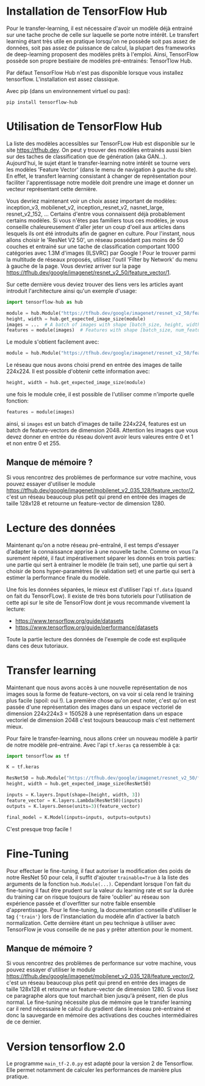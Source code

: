 Installation de TensorFlow Hub
==============================

Pour le transfer-learning, il est nécessaire d'avoir un modèle déjà entrainé sur une tache proche de celle sur laquelle se porte notre intérêt. Le transfert learning étant très utile en pratique lorsqu'on ne possède soit pas assez de données, soit pas assez de puissance de calcul, la plupart des frameworks de deep-learning proposent des modèles prêts à l'emploi. Ainsi, TensorFlow possède son propre bestiaire de modèles pré-entrainés: TensorTlow Hub. 

Par défaut TensorFlow Hub n'est pas disponible lorsque vous installez tensorflow. L'installation est assez classique.

Avec pip (dans un environnement virtuel ou pas):
``` 
pip install tensorflow-hub
```

Utilisation de TensorFlow Hub 
=============================

La liste des modèles accessibles sur TensorFLow Hub est disponible sur le site https://tfhub.dev. On peut y trouver des modèles entrainés aussi bien sur des taches de classification que de génération (aka GAN...). Aujourd'hui, le sujet étant le transfer-learning notre intérêt se tourne vers les modèles 'Feature Vector' (dans le menu de navigation à gauche du site). En effet, le transfert learning consistant à changer de représentation pour faciliter l'apprentissage notre modèle doit prendre  une image et donner un vecteur représentant cette dernière.

Vous devriez maintenant voir un choix assez important de modèles: inception_v3, mobilenet_v2, inception_resnet_v2, nasnet_large, resnet_v2_152, ... Certains d'entre vous connaissent déjà probablement certains modèles. Si vous n'êtes pas familiers tous ces modèles, je vous conseille chaleureusement d'aller jeter un coup d'oeil aux articles dans lesquels ils ont été introduits afin de gagner en culture. Pour l'instant, nous allons choisir le 'ResNet V2 50', un réseau possédant pas moins de 50 couches et entrainé sur une tache de classification comportant 1000 catégories avec 1.3M d'images (ILSVRC) par Google ! Pour le trouver parmi la multitude de réseaux proposés, utilisez l'outil 'Filter by Network' du menu à gauche de la page. Vous devriez arriver sur la page
https://tfhub.dev/google/imagenet/resnet_v2_50/feature_vector/1.

Sur cette dernière vous deviez trouver des liens vers les articles ayant introduit l'architecture ainsi qu'un exemple d'usage:

```python
import tensorflow-hub as hub

module = hub.Module("https://tfhub.dev/google/imagenet/resnet_v2_50/feature_vector/1")
height, width = hub.get_expected_image_size(module)
images = ...  # A batch of images with shape [batch_size, height, width, 3].
features = module(images)  # Features with shape [batch_size, num_features].
```

Le module s'obtient facilement avec:

```python
module = hub.Module("https://tfhub.dev/google/imagenet/resnet_v2_50/feature_vector/1")
```

Le réseau que nous avons choisi prend en entrée des images de taille 224x224. Il est possible d'obtenir cette information avec: 

```python
height, width = hub.get_expected_image_size(module)
```

une fois le module crée, il est possible de l'utiliser comme n'importe quelle fonction:

```python
features = module(images) 
```

ainsi, si `images` est un batch d'images de taille 224x224, features est un batch de feature-vectors de dimension 2048. Attention les images que vous devez donner en entrée du réseau doivent avoir leurs valeures entre 0 et 1 et non entre 0 et 255.

Manque de mémoire ?
-------------------

Si vous rencontrez des problèmes de performance sur votre machine, vous pouvez essayer d'utiliser le module https://tfhub.dev/google/imagenet/mobilenet_v2_035_128/feature_vector/2, c'est un réseau beaucoup plus petit qui prend en entrée des images de taille 128x128 et retourne un feature-vector de dimension 1280.

Lecture des données
===================

Maintenant qu'on a notre réseau pré-entraîné, il est temps d'essayer d'adapter la connaissance apprise à une nouvelle tache. Comme on vous l'a surement répété, il faut impérativement séparer les donnés en trois parties:
une partie qui sert à entrainer le modèle (le train set), une partie qui sert à choisir de bons hyper-paramètres (le validation set) et une partie qui sert à estimer la performance finale du modèle. 

Une fois les données séparées, le mieux est d'utiliser l'api `tf.data` (quand on fait du TensorFLow). Il existe de très bons tutoriels pour l'utilisation de cette api sur le site de TensorFlow dont je vous recommande vivement la lecture:

 - https://www.tensorflow.org/guide/datasets 
 - https://www.tensorflow.org/guide/performance/datasets 

Toute la partie lecture des données de l'exemple de code est expliquée dans ces deux tutoriaux.

Transfer learning
=================

Maintenant que nous avons accès à une nouvelle représentation de nos images sous la forme de feature-vectors, on va voir si cela rend le training plus facile (spoil: oui !). La première chose qu'on peut noter, c'est qu'on est passée d'une représentation des images dans un espace vectoriel de dimension 224x224x3 = 150528 à une représentation dans un espace vectoriel de dimension 2048 c'est toujours beaucoup mais c'est nettement mieux.

Pour faire le transfer-learning, nous allons créer un nouveau modèle à partir de notre modèle pré-entrainé. Avec l'api `tf.keras` ça ressemble à ça:

```python
import tensorflow as tf

K = tf.keras

ResNet50 = hub.Module("https://tfhub.dev/google/imagenet/resnet_v2_50/feature_vector/1")
height, width = hub.get_expected_image_size(ResNet50)

inputs = K.layers.Input(shape=[height, width, 3])
feature_vector = K.layers.Lambda(ResNet50)(inputs)
outputs = K.layers.Dense(units=3)(feature_vector)

final_model = K.Model(inputs=inputs, outputs=outputs) 
```

C'est presque trop facile !

Fine-Tuning
===========

Pour effectuer le fine-tuning, il faut autoriser la modification des poids de notre ResNet 50 pour cela, il suffit d'ajouter `trainable=True` à la liste des arguments de la fonction `hub.Module(...)`. Cependant lorsque l'on fait du fine-tuning il faut être prudent sur la valeur du learning rate et sur la durée du training car on risque toujours de faire 'oublier' au réseau son expérience passée et d'overfitter sur notre faible ensemble d'apprentissage. Pour le fine-tuning, la documentation conseille d'utiliser le tag `{'train'}` lors de l'instanciation du modèle afin d'activer la batch normalization. Cette dernière étant un peu technique à utiliser avec TensorFlow je vous conseille de ne pas y prêter attention pour le moment.

Manque de mémoire ?
-------------------

Si vous rencontrez des problèmes de performance sur votre machine, vous pouvez essayer d'utiliser le module https://tfhub.dev/google/imagenet/mobilenet_v2_035_128/feature_vector/2, c'est un réseau beaucoup plus petit qui prend en entrée des images de taille 128x128 et retourne un feature-vector de dimension 1280. Si vous lisez ce paragraphe alors que tout marchait bien jusqu'à présent, rien de plus normal. Le fine-tuning nécessite plus de mémoire que le transfer learning car il rend nécessaire le calcul du gradient dans le réseau pré-entrainé et donc la sauvegarde en mémoire des activations des couches intermédiaires de ce dernier.


Version tensorflow 2.0
======================
Le programme `main_tf-2.0.py` est adapté pour la version 2 de Tensorflow. Elle permet notamment de calculer les performances de manière plus pratique.

